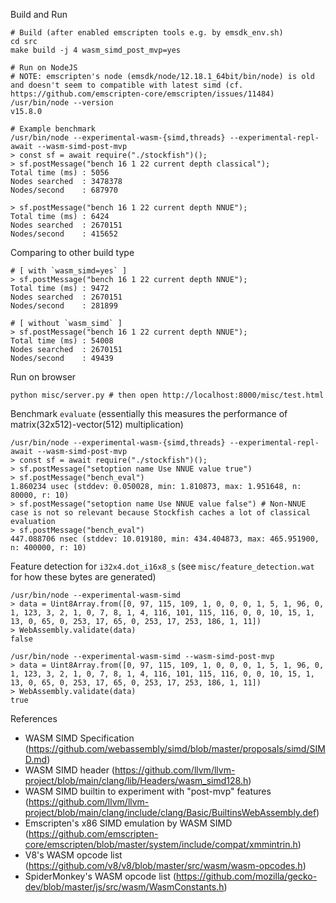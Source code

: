Build and Run

```
# Build (after enabled emscripten tools e.g. by emsdk_env.sh)
cd src
make build -j 4 wasm_simd_post_mvp=yes

# Run on NodeJS
# NOTE: emscripten's node (emsdk/node/12.18.1_64bit/bin/node) is old and doesn't seem to compatible with latest simd (cf. https://github.com/emscripten-core/emscripten/issues/11484)
/usr/bin/node --version
v15.8.0

# Example benchmark
/usr/bin/node --experimental-wasm-{simd,threads} --experimental-repl-await --wasm-simd-post-mvp
> const sf = await require("./stockfish")();
> sf.postMessage("bench 16 1 22 current depth classical");
Total time (ms) : 5056
Nodes searched  : 3478378
Nodes/second    : 687970

> sf.postMessage("bench 16 1 22 current depth NNUE");
Total time (ms) : 6424
Nodes searched  : 2670151
Nodes/second    : 415652
```

Comparing to other build type

```
# [ with `wasm_simd=yes` ]
> sf.postMessage("bench 16 1 22 current depth NNUE");
Total time (ms) : 9472
Nodes searched  : 2670151
Nodes/second    : 281899

# [ without `wasm_simd` ]
> sf.postMessage("bench 16 1 22 current depth NNUE");
Total time (ms) : 54008
Nodes searched  : 2670151
Nodes/second    : 49439
```

Run on browser

```
python misc/server.py # then open http://localhost:8000/misc/test.html
```

Benchmark `evaluate` (essentially this measures the performance of matrix(32x512)-vector(512) multiplication)

```
/usr/bin/node --experimental-wasm-{simd,threads} --experimental-repl-await --wasm-simd-post-mvp
> const sf = await require("./stockfish")();
> sf.postMessage("setoption name Use NNUE value true")
> sf.postMessage("bench_eval")
1.860234 usec (stddev: 0.050028, min: 1.810873, max: 1.951648, n: 80000, r: 10)
> sf.postMessage("setoption name Use NNUE value false") # Non-NNUE case is not so relevant because Stockfish caches a lot of classical evaluation
> sf.postMessage("bench_eval")
447.088706 nsec (stddev: 10.019180, min: 434.404873, max: 465.951900, n: 400000, r: 10)
```

Feature detection for `i32x4.dot_i16x8_s` (see `misc/feature_detection.wat` for how these bytes are generated)

```
/usr/bin/node --experimental-wasm-simd
> data = Uint8Array.from([0, 97, 115, 109, 1, 0, 0, 0, 1, 5, 1, 96, 0, 1, 123, 3, 2, 1, 0, 7, 8, 1, 4, 116, 101, 115, 116, 0, 0, 10, 15, 1, 13, 0, 65, 0, 253, 17, 65, 0, 253, 17, 253, 186, 1, 11])
> WebAssembly.validate(data)
false

/usr/bin/node --experimental-wasm-simd --wasm-simd-post-mvp
> data = Uint8Array.from([0, 97, 115, 109, 1, 0, 0, 0, 1, 5, 1, 96, 0, 1, 123, 3, 2, 1, 0, 7, 8, 1, 4, 116, 101, 115, 116, 0, 0, 10, 15, 1, 13, 0, 65, 0, 253, 17, 65, 0, 253, 17, 253, 186, 1, 11])
> WebAssembly.validate(data)
true
```

References

- WASM SIMD Specification (https://github.com/webassembly/simd/blob/master/proposals/simd/SIMD.md)
- WASM SIMD header (https://github.com/llvm/llvm-project/blob/main/clang/lib/Headers/wasm_simd128.h)
- WASM SIMD builtin to experiment with "post-mvp" features (https://github.com/llvm/llvm-project/blob/main/clang/include/clang/Basic/BuiltinsWebAssembly.def)
- Emscripten's x86 SIMD emulation by WASM SIMD (https://github.com/emscripten-core/emscripten/blob/master/system/include/compat/xmmintrin.h)
- V8's WASM opcode list (https://github.com/v8/v8/blob/master/src/wasm/wasm-opcodes.h)
- SpiderMonkey's WASM opcode list (https://github.com/mozilla/gecko-dev/blob/master/js/src/wasm/WasmConstants.h)
